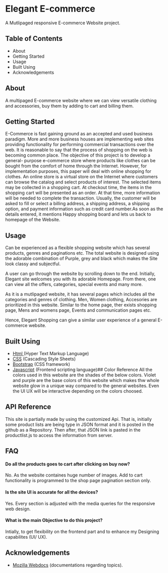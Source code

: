 # Elegant E-commerce 

A Mutlipaged responsive E-commerce Website project.

## Table of Contents

 - About
 - Getting Started
 - Usage
 - Built Using
 - Acknowledgements


## About
A multipaged E-commerce website where we can view versatile clothing and accessories, buy them by adding to cart and billing them.



## Getting Started
E-Commerce is fast gaining ground as an accepted and used business paradigm. More and more business houses are implementing web sites providing functionality for performing commercial transactions over the web. It is reasonable to say that the process of shopping on the web is becoming common place. The objective of this project is to develop a general- purpose e-commerce store where products like clothes can be bought from the comfort of home through the Internet. However, for implementation purposes, this paper will deal with online shopping for clothes. An online store is a virtual store on the Internet where customers can browse the catalog and select products of interest. The selected items may be collected in a shopping cart. At checkout time, the items in the shopping cart will be presented as an order. At that time, more information will be needed to complete the transaction. Usually, the customer will be asked to fill or select a billing address, a shipping address, a shipping option, and payment information such as credit card number.As soon as the details entered, it mentions Happy shopping board and lets us back to homepage of the Website.


## Usage

Can be experienced as a flexible shopping website which has several products, genres and paginations etc. The total website is designed using the adorable combination of Purple, grey and black which makes the Site look classy and subjectful.

A user can go through the website by scrolling down to the end. Initially, Elegant site welcomes you with its adorable Homepage. From there, one can view all the offers, categories, special events and many more.

As it is a mutlipaged website, it has several pages which includes all the categories and genres of clothing. Men, Women clothing, Accesories are prioritized in this website. 
Similar to the home page, ther exists shopping page, Mens and womens page, Events and communication pages etc.

Hence, Elegant Shopping can give a similar user experience of a general E-commerce website.



## Built Using
 - [ Html ](https://en.wikipedia.org/wiki/HTML) (Hyper Text Markup Language)
 - [CSS](https://developer.mozilla.org/en-US/docs/Web/CSS) (Cascading Style Sheets)
 - [Bootstrap](https://getbootstrap.com/docs/4.0/getting-started/browsers-devices/) (CSS  framework)
  - [ Javascript](https://developer.mozilla.org/en-US/docs/Web/JavaScript) (Frontend scripting language)## Color Reference
All the colors used in this website are the shades of the below colors. Violet and purple are the base colors of this website which makes thw whole website glow in a unique way compared to the general websites. Even the UI UX will be interactive depending on the colors choosed.


## API Reference

This site is partially made by using the customized Api. That is, initially some product lists are being type in JSON format and it is posted in the github as a Repository. Then after, that JSON link is pasted in the productlist.js to access the information from server.


## FAQ

#### Do all the products goes to cart after clicking on buy now?

No. As the website containes huge number of images. Add to cart functionality is programmed to the shop page pagination section only.

#### Is the site UI is accurate for all the devices?

Yes. Every section is adjusted with the media queries for the responsive web design.

#### What is the main Objective to do this project?
Intially, to get flexibility on the frontend part and to enhance my Designing capabilites (UI/ UX).




## Acknowledgements
 - [Mozilla Webdocs](https://developer.mozilla.org/en-US/) (documentations regarding topics).















